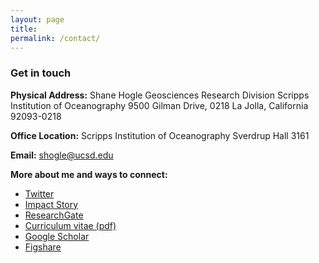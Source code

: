 ```yaml
---
layout: page
title: 
permalink: /contact/
---
```

### Get in touch

__Physical Address:__
Shane Hogle
Geosciences Research Division
Scripps Institution of Oceanography
9500 Gilman Drive, 0218
La Jolla, California 92093-0218

__Office Location:__
Scripps Institution of Oceanography
Sverdrup Hall 3161

__Email:__
<shogle@ucsd.edu>

__More about me and ways to connect:__

* [Twitter](https://twitter.com/@slhogle)
* [Impact Story](https://impactstory.org/ShaneHogle)
* [ResearchGate](https://researchgate.net/profile/Shane_Hogle)
* [Curriculum vitae (pdf)](/CV/ShaneHogleCV.pdf)
* [Google Scholar](http://scholar.google.com/citations?user=WKVJzbgAAAAJ&hl=en&oi=ao)
* [Figshare](http://figshare.com/authors/Shane_Hogle/525595)

